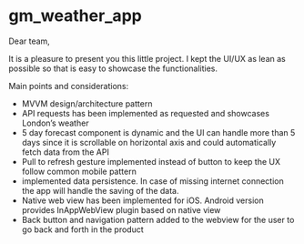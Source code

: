 # gm_weather_app

Dear team,

It is a pleasure to present you this little project. I kept the UI/UX as lean as possible so that is easy to showcase the functionalities.

Main points and considerations:

- MVVM design/architecture pattern
- API requests has been implemented as requested and showcases London’s weather
- 5 day forecast component is dynamic and the UI can handle more than 5 days since it is scrollable on horizontal axis and could automatically fetch data from the API
- Pull to refresh gesture implemented instead of button to keep the UX follow common mobile pattern
- implemented data persistence. In case of missing internet connection the app will handle the saving of the data.
- Native web view has been implemented for iOS. Android version provides InAppWebView plugin based on native view
- Back button and navigation pattern added to the webview for the user to go back and forth in the product

